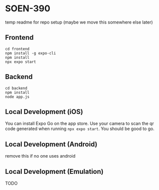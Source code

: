 # SOEN-390
temp readme for repo setup (maybe we move this somewhere else later)
## Frontend

```
cd frontend
npm install -g expo-cli
npm install
npx expo start
```

## Backend

```
cd backend
npm install
node app.js
```


## Local Development (iOS)
 
You can install Expo Go on the app store. Use your camera to scan the qr code generated when running `npx expo start`. You should be good to go.

## Local Development (Android)

remove this if no one uses android

## Local Development (Emulation)

TODO
